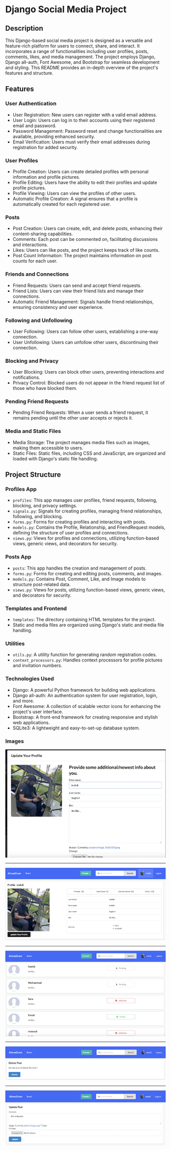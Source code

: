 # Django Social Media Project


## Description

This Django-based social media project is designed as a versatile and feature-rich platform for users to connect, share, and interact. It incorporates a range of functionalities including user profiles, posts, comments, likes, and media management. The project employs Django, Django all-auth, Font Awesome, and Bootstrap for seamless development and styling. This README provides an in-depth overview of the project's features and structure.

## Features

### User Authentication

- User Registration: New users can register with a valid email address.
- User Login: Users can log in to their accounts using their registered email and password.
- Password Management: Password reset and change functionalities are available, providing enhanced security.
- Email Verification: Users must verify their email addresses during registration for added security.

### User Profiles

- Profile Creation: Users can create detailed profiles with personal information and profile pictures.
- Profile Editing: Users have the ability to edit their profiles and update profile pictures.
- Profile Viewing: Users can view the profiles of other users.
- Automatic Profile Creation: A signal ensures that a profile is automatically created for each registered user.

### Posts

- Post Creation: Users can create, edit, and delete posts, enhancing their content-sharing capabilities.
- Comments: Each post can be commented on, facilitating discussions and interactions.
- Likes: Users can like posts, and the project keeps track of like counts.
- Post Count Information: The project maintains information on post counts for each user.

### Friends and Connections

- Friend Requests: Users can send and accept friend requests.
- Friend Lists: Users can view their friend lists and manage their connections.
- Automatic Friend Management: Signals handle friend relationships, ensuring consistency and user experience.

### Following and Unfollowing

- User Following: Users can follow other users, establishing a one-way connection.
- User Unfollowing: Users can unfollow other users, discontinuing their connection.

### Blocking and Privacy

- User Blocking: Users can block other users, preventing interactions and notifications.
- Privacy Control: Blocked users do not appear in the friend request list of those who have blocked them.

### Pending Friend Requests

- Pending Friend Requests: When a user sends a friend request, it remains pending until the other user accepts or rejects it.

### Media and Static Files

- Media Storage: The project manages media files such as images, making them accessible to users.
- Static Files: Static files, including CSS and JavaScript, are organized and loaded with Django's static file handling.

## Project Structure

### Profiles App

- `profiles`: This app manages user profiles, friend requests, following, blocking, and privacy settings.
- `signals.py`: Signals for creating profiles, managing friend relationships, following, and blocking.
- `forms.py`: Forms for creating profiles and interacting with posts.
- `models.py`: Contains the Profile, Relationship, and FriendRequest models, defining the structure of user profiles and connections.
- `views.py`: Views for profiles and connections, utilizing function-based views, generic views, and decorators for security.

### Posts App

- `posts`: This app handles the creation and management of posts.
- `forms.py`: Forms for creating and editing posts, comments, and images.
- `models.py`: Contains Post, Comment, Like, and Image models to structure post-related data.
- `views.py`: Views for posts, utilizing function-based views, generic views, and decorators for security.

### Templates and Frontend

- `templates`: The directory containing HTML templates for the project.
- Static and media files are organized using Django's static and media file handling.

### Utilities

- `utils.py`: A utility function for generating random registration codes.
- `context_processors.py`: Handles context processors for profile pictures and invitation numbers.

### Technologies Used

- Django: A powerful Python framework for building web applications.
- Django all-auth: An authentication system for user registration, login, and more.
- Font Awesome: A collection of scalable vector icons for enhancing the project's user interface.
- Bootstrap: A front-end framework for creating responsive and stylish web applications.
- SQLite3: A lightweight and easy-to-set-up database system.

### Images

![alt text](img1.png)

---

![alt text](img2.png)

---

![alt text](img3.png)

---

![alt text](img4.png)

---

![alt text](img5.png)

